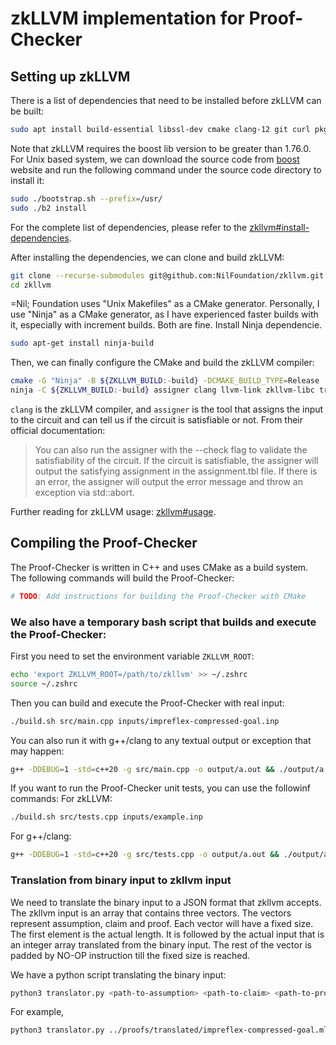 # zkLLVM implementation for Proof-Checker

## Setting up zkLLVM
There is a list of dependencies that need to be installed before zkLLVM can be built:
```bash
sudo apt install build-essential libssl-dev cmake clang-12 git curl pkg-config libspdlog-dev
```

Note that zkLLVM requires the boost lib version to be greater than 1.76.0.
For Unix based system, we can download the source code from [boost](https://www.boost.org) website
and run the following command under the source code directory to install it:
```bash
sudo ./bootstrap.sh --prefix=/usr/
sudo ./b2 install
```

For the complete list of dependencies, please refer to the
[zkllvm#install-dependencies](https://github.com/NilFoundation/zkllvm#install-dependencies).

After installing the dependencies, we can clone and build zkLLVM:
```bash
git clone --recurse-submodules git@github.com:NilFoundation/zkllvm.git
cd zkllvm
```
=Nil; Foundation uses "Unix Makefiles" as a CMake generator. Personally, I use
"Ninja" as a CMake generator, as I have experienced faster builds with it,
especially with increment builds. Both are fine.
Install Ninja dependencie.
```bash
sudo apt-get install ninja-build
```

Then, we can finally configure the CMake and build the zkLLVM compiler:
```bash
cmake -G "Ninja" -B ${ZKLLVM_BUILD:-build} -DCMAKE_BUILD_TYPE=Release -DCIRCUIT_ASSEMBLY_OUTPUT=TRUE .
ninja -C ${ZKLLVM_BUILD:-build} assigner clang llvm-link zkllvm-libc transpiler -j$(nproc) 
```
`clang` is the zkLLVM compiler, and `assigner` is the tool that assigns the
input to the circuit and can tell us if the circuit is satisfiable or not.
From their official documentation: 
> You can also run the assigner with the --check flag to validate the
satisfiability of the circuit. If the circuit is satisfiable, the assigner will
output the satisfying assignment in the assignment.tbl file. If there is an
error, the assigner will output the error message and throw an exception via
std::abort.

Further reading for zkLLVM usage: [zkllvm#usage](https://github.com/NilFoundation/zkllvm#usage).

## Compiling the Proof-Checker
The Proof-Checker is written in C++ and uses CMake as a build system. 
The following commands will build the Proof-Checker:
```bash
# TODO: Add instructions for building the Proof-Checker with CMake
```

### We also have a temporary bash script that builds and execute the Proof-Checker:

First you need to set the environment variable `ZKLLVM_ROOT`:
```bash
echo 'export ZKLLVM_ROOT=/path/to/zkllvm' >> ~/.zshrc
source ~/.zshrc
```

Then you can build and execute the Proof-Checker with real input:
```bash
./build.sh src/main.cpp inputs/impreflex-compressed-goal.inp
```

You can also run it with g++/clang to any textual output or exception that may happen:
```bash
g++ -DDEBUG=1 -std=c++20 -g src/main.cpp -o output/a.out && ./output/a.out 
```

If you want to run the Proof-Checker unit tests, you can use the followinf commands:
For zkLLVM:
```bash
./build.sh src/tests.cpp inputs/example.inp
```

For g++/clang:
```bash
g++ -DDEBUG=1 -std=c++20 -g src/tests.cpp -o output/a.out && ./output/a.out
```

### Translation from binary input to zkllvm input
We need to translate the binary input to a JSON format that zkllvm accepts.
The zkllvm input is an array that contains three vectors. The vectors represent assumption, claim and proof.
Each vector will have a fixed size. The first element is the actual length.
It is followed by the actual input that is an integer array translated from the binary input.
The rest of the vector is padded by NO-OP instruction till the fixed size is reached.

We have a python script translating the binary input:
```bash
python3 translator.py <path-to-assumption> <path-to-claim> <path-to-proof>
```

For example,
```bash
python3 translator.py ../proofs/translated/impreflex-compressed-goal.ml-gamma ../proofs/translated/impreflex-compressed-goal.ml-claim ../proofs/translated/impreflex-compressed-goal.ml-proof > inputs/impreflex-compressed-goal.inp
```
